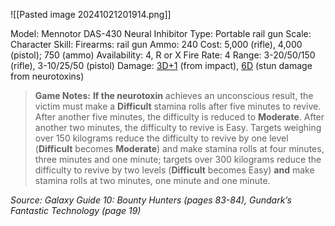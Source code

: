 ![[Pasted image 20241021201914.png]]

Model: Mennotor DAS-430 Neural Inhibitor
Type: Portable rail gun
Scale: Character
Skill: Firearms: rail gun
Ammo: 240
Cost: 5,000 (rifle), 4,000 (pistol); 750 (ammo)
Availability: 4, R or X
Fire Rate: 4
Range: 3-20/50/150 (rifle), 3-10/25/50 (pistol)
Damage: <u>3D+1</u> (from impact), <u>6D</u> (stun damage from neurotoxins)

> **Game Notes:** 
> **If the neurotoxin** achieves an unconscious result, the victim must make a **Difficult** stamina rolls after five minutes to revive. After another five minutes, the difficulty is reduced to **Moderate**. After another two minutes, the difficulty to revive is Easy. Targets weighing over 150 kilograms reduce the difficulty to revive by one level (**Difficult** becomes **Moderate**) and make stamina rolls at four minutes, three minutes and one minute; targets over 300 kilograms reduce the difficulty to revive by two levels (**Difficult** becomes Easy) **and** make stamina rolls at two minutes, one minute and one minute.

*Source: Galaxy Guide 10: Bounty Hunters (pages 83-84), Gundark’s Fantastic Technology (page 19)*
